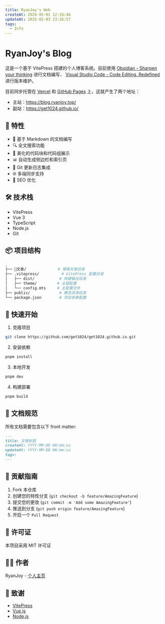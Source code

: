 ```yaml
---
title: RyanJoy's Web
createAt: 2024-05-01 12:16:46
updateAt: 2025-02-03 23:26:57
tags:
  - Info
---
```

# RyanJoy's Blog

这是一个基于 VitePress 搭建的个人博客系统。目前使用 [Obsidian - Sharpen your thinking](https://obsidian.md/) 进行文档编写、 [Visual Studio Code - Code Editing. Redefined](https://code.visualstudio.com/) 进行版本维护。

目前同步托管在 [Vercel](https://vercel.com/) 和 [GitHub Pages](https://pages.github.com/) 上，这就产生了两个地址：
- 主站：<https://blog.ryanjoy.top/>
- 副站：<https://get1024.github.io/>

## 🌟 特性

- 📝 基于 Markdown 的文档编写
- 🔍 全文搜索功能
- 🎨 美化的代码块和代码组展示
- 📊 自动生成侧边栏和索引页
- 🔄 Git 更新日志集成
- 🌐 多端同步支持
- 🎯 SEO 优化

## 🛠️ 技术栈

- VitePress
- Vue 3
- TypeScript
- Node.js
- Git

## 📦 项目结构

```sh
.
├── 📒文章/              # 博客文章目录
├── .vitepress/          # VitePress 配置目录
│   ├── dist/           # 构建输出目录
│   ├── theme/         # 主题配置
│   └── config.mts     # 主配置文件
├── public/             # 静态资源目录
└── package.json        # 项目依赖配置

```

## 🚀 快速开始

1. 克隆项目

```bash
git clone https://github.com/get1024/get1024.github.io.git
```

2. 安装依赖

```bash
pnpm install
```

3. 本地开发

```bash
pnpm dev
```

4. 构建部署

```bash
pnpm build
```

## 📝 文档规范

所有文档需要包含以下 front matter:

```markdown
---
title: 文章标题
createAt: YYYY-MM-DD HH:mm:ss
updateAt: YYYY-MM-DD HH:mm:ss
tags:
---
```

## 🤝 贡献指南

1. Fork 本仓库
2. 创建您的特性分支 (`git checkout -b feature/AmazingFeature`)
3. 提交您的更改 (`git commit -m 'Add some AmazingFeature'`)
4. 推送到分支 (`git push origin feature/AmazingFeature`)
5. 开启一个 `Pull Request`

## 📄 许可证

本项目采用 MIT 许可证

## 👨‍💻 作者

RyanJoy - [个人主页](https://github.com/get1024)

## 🙏 致谢

- [VitePress](https://vitepress.dev/)
- [Vue.js](https://vuejs.org/)
- [Node.js](https://nodejs.org/)